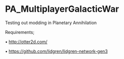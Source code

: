 # PA_MultiplayerGalacticWar
Testing out modding in Planetary Annihilation


Requirements;

• http://otter2d.com/

• https://github.com/lidgren/lidgren-network-gen3
